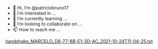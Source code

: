 - 👋 Hi, I’m @patriciobruno17
- 👀 I’m interested in ...
- 🌱 I’m currently learning ...
- 💞️ I’m looking to collaborate on ...
- 📫 How to reach me ...

<!---
patriciobruno17/patriciobruno17 is a ✨ special ✨ repository because its `README.md` (this file) appears on your GitHub profile.
You can click the Preview link to take a look at your changes.
--->
[handshake_MARCELO_D8-77-8B-E1-3D-AC_2021-10-24T11-04-25.txt](https://github.com/patriciobruno17/patriciobruno17/files/7422490/handshake_MARCELO_D8-77-8B-E1-3D-AC_2021-10-24T11-04-25.txt)
